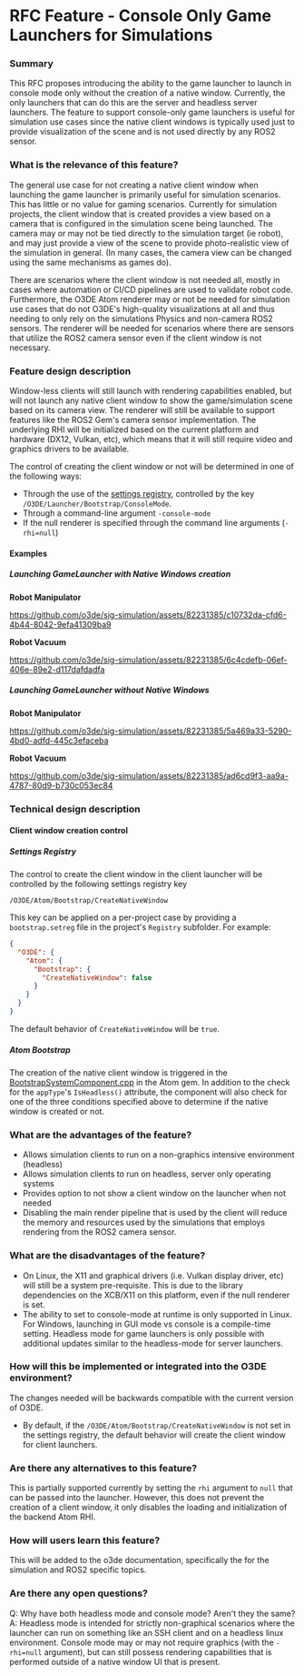 # RFC Feature - Console Only Game Launchers for Simulations

### Summary

This RFC proposes introducing the ability to the game launcher to launch in console mode only without the creation of a native window. Currently, the only launchers that can do this are the server and headless server launchers. The feature to support console-only game launchers is useful for simulation use cases since the native client windows is typically used just to provide visualization of the scene and is not used directly by any ROS2 sensor.

### What is the relevance of this feature?

The general use case for not creating a native client window when launching the game launcher is primarily useful for simulation scenarios. This has little or no value for gaming scenarios. Currently for simulation projects, the client window that is created provides a view based on a camera that is configured in the simulation scene being launched. The camera may or may not be tied directly to the simulation target (ie robot), and may just provide a view of the scene to provide photo-realistic view of the simulation in general. (In many cases, the camera view can be changed using the same mechanisms as games do).

There are scenarios where the client window is not needed all, mostly in cases where automation or CI/CD pipelines are used to validate robot code. Furthermore, the O3DE Atom renderer may or not be needed for simulation use cases that do not O3DE's high-quality visualizations at all and thus needing to only rely on the simulations Physics and non-camera ROS2 sensors. The renderer will be needed for scenarios where there are sensors that utilize the ROS2 camera sensor even if the client window is not necessary.

### Feature design description

Window-less clients will still launch with rendering capabilities enabled, but will not launch any native client window to show the game/simulation scene based on its camera view. The renderer will still be available to support features like the ROS2 Gem's camera sensor implementation. The underlying RHI will be initialized based on the current platform and hardware (DX12, Vulkan, etc), which means that it will still require video and graphics drivers to be available. 

The control of creating the client window or not will be determined in one of the following ways:

* Through the use of the [settings registry](https://www.docs.o3de.org/docs/user-guide/settings/), controlled by the key `/O3DE/Launcher/Bootstrap/ConsoleMode`.
* Through a command-line argument `-console-mode`
* If the null renderer is specified through the command line arguments (`-rhi=null`)

#### Examples

##### Launching GameLauncher with Native Windows creation

**Robot Manipulator**

https://github.com/o3de/sig-simulation/assets/82231385/c10732da-cfd6-4b44-8042-9efa41309ba9

**Robot Vacuum**

https://github.com/o3de/sig-simulation/assets/82231385/6c4cdefb-06ef-406e-89e2-d117dafdadfa

##### Launching GameLauncher without Native Windows

**Robot Manipulator**

https://github.com/o3de/sig-simulation/assets/82231385/5a469a33-5290-4bd0-adfd-445c3efaceba

**Robot Vacuum**

https://github.com/o3de/sig-simulation/assets/82231385/ad6cd9f3-aa9a-4787-80d9-b730c053ec84

### Technical design description

#### Client window creation control

##### Settings Registry
The control to create the client window in the client launcher will be controlled by the following settings registry key

```
/O3DE/Atom/Bootstrap/CreateNativeWindow
```

This key can be applied on a per-project case by providing a `bootstrap.setreg` file in the project's `Registry` subfolder. For example:

```json
{
  "O3DE": {
    "Atom": {
      "Bootstrap": {
        "CreateNativeWindow": false
      }
    }
  }
}
```
The default behavior of `CreateNativeWindow` will be `true`.

##### Atom Bootstrap

The creation of the native client window is triggered in the [BootstrapSystemComponent.cpp](https://github.com/o3de/o3de/blob/454b5625e55059955a0f35d84d62101e754bf7fd/Gems/Atom/Bootstrap/Code/Source/BootstrapSystemComponent.cpp#L327-L350) in the Atom gem. In addition to the check for the `appType`'s `IsHeadless()` attribute, the component will also check for one of the three conditions specified above to determine if the native window is created or not.


### What are the advantages of the feature?

* Allows simulation clients to run on a non-graphics intensive environment (headless)
* Allows simulation clients to run on headless, server only operating systems
* Provides option to not show a client window on the launcher when not needed
* Disabling the main render pipeline that is used by the client will reduce the memory and resources used by the simulations that employs rendering from the ROS2 camera sensor.

### What are the disadvantages of the feature?

* On Linux, the X11 and graphical drivers (i.e. Vulkan display driver, etc) will still be a system pre-requisite. This is due to the library dependencies on the XCB/X11 on this platform, even if the null renderer is set.
* The ability to set to console-mode at runtime is only supported in Linux. For Windows, launching in GUI mode vs console is a compile-time setting. Headless mode for game launchers is only possible with additional updates similar to the headless-mode for server launchers.

### How will this be implemented or integrated into the O3DE environment?

The changes needed will be backwards compatible with the current version of O3DE. 

* By default, if the `/O3DE/Atom/Bootstrap/CreateNativeWindow` is not set in the settings registry, the default behavior will create the client window for client launchers. 

### Are there any alternatives to this feature?

This is partially supported currently by setting the `rhi` argument to `null` that can be passed into the launcher. However, this does not prevent the creation of a client window, it only disables the loading and initialization of the backend Atom RHI.

### How will users learn this feature?

This will be added to the o3de documentation, specifically the for the simulation and ROS2 specific topics.

### Are there any open questions?

Q: Why have both headless mode and console mode? Aren't they the same?
A: Headless mode is intended for strictly non-graphical scenarios where the launcher can run on something like an SSH client and on a headless linux environment. Console mode may or may not require graphics (with the `-rhi=null` argument), but can still possess rendering capabilities that is performed outside of a native window UI that is present. 
